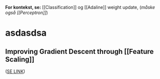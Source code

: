 **For kontekst, se:** [[Classification]] og [[Adaline]] weight update, (*måske også [[Perceptron]]*)

# asdasdsa

## Improving Gradient Descent through [[Feature Scaling]]
([SE LINK](https://ashutoshtripathi.com/2021/06/12/what-is-feature-scaling-in-machine-learning-normalization-vs-standardization/))
